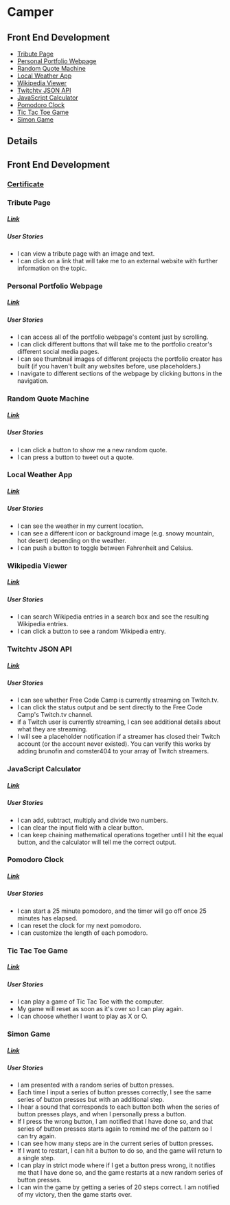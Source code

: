 # Camper

## Front End Development
* [Tribute Page](#tribute-page)
* [Personal Portfolio Webpage](#personal-portfolio-webpage)
* [Random Quote Machine](#random-quote-machine)
* [Local Weather App](#local-weather-app)
* [Wikipedia Viewer](#wikipedia-viewer)
* [Twitchtv JSON API](#twitchtv-json-api)
* [JavaScript Calculator](#javascript-calculator)
* [Pomodoro Clock](#pomodoro-clock)
* [Tic Tac Toe Game](#tic-tac-toe-game)	
* [Simon Game](#simon-game)

## Details

## Front End Development

### [Certificate](https://www.freecodecamp.com/fr0st1n/front-end-certification)

### Tribute Page
##### [Link](https://codepen.io/FR0ST1N/full/RgaVZq/)
##### User Stories
* I can view a tribute page with an image and text.
* I can click on a link that will take me to an external website with further information on the topic.

### Personal Portfolio Webpage
##### [Link](https://codepen.io/FR0ST1N/full/zzqLwL/)
##### User Stories
* I can access all of the portfolio webpage's content just by scrolling.
* I can click different buttons that will take me to the portfolio creator's different social media pages.
* I can see thumbnail images of different projects the portfolio creator has built (if you haven't built any websites before, use placeholders.)
*  I navigate to different sections of the webpage by clicking buttons in the navigation.

### Random Quote Machine
##### [Link](https://codepen.io/FR0ST1N/full/dROBrg/)
##### User Stories
* I can click a button to show me a new random quote.
* I can press a button to tweet out a quote.

### Local Weather App
##### [Link](https://codepen.io/FR0ST1N/full/rwjmeP/)
##### User Stories
* I can see the weather in my current location.
* I can see a different icon or background image (e.g. snowy mountain, hot desert) depending on the weather.
* I can push a button to toggle between Fahrenheit and Celsius. 

### Wikipedia Viewer
##### [Link](https://codepen.io/FR0ST1N/full/owBJLa/)
##### User Stories
* I can search Wikipedia entries in a search box and see the resulting Wikipedia entries.
* I can click a button to see a random Wikipedia entry.

### Twitchtv JSON API
##### [Link](https://codepen.io/FR0ST1N/full/QgdobY/)
##### User Stories
* I can see whether Free Code Camp is currently streaming on Twitch.tv.
* I can click the status output and be sent directly to the Free Code Camp's Twitch.tv channel.
* if a Twitch user is currently streaming, I can see additional details about what they are streaming.
* I will see a placeholder notification if a streamer has closed their Twitch account (or the account never existed). You can verify this works by adding brunofin and comster404 to your array of Twitch streamers.

### JavaScript Calculator
##### [Link](https://codepen.io/FR0ST1N/full/XggEoW/)
##### User Stories
* I can add, subtract, multiply and divide two numbers.
* I can clear the input field with a clear button.
* I can keep chaining mathematical operations together until I hit the equal button, and the calculator will tell me the correct output.

### Pomodoro Clock
##### [Link](https://codepen.io/FR0ST1N/full/dRRQgp/)
##### User Stories
* I can start a 25 minute pomodoro, and the timer will go off once 25 minutes has elapsed.
* I can reset the clock for my next pomodoro.
* I can customize the length of each pomodoro.

### Tic Tac Toe Game
##### [Link](https://codepen.io/FR0ST1N/full/mwMRRE/)
##### User Stories
* I can play a game of Tic Tac Toe with the computer.
* My game will reset as soon as it's over so I can play again.
* I can choose whether I want to play as X or O.

### Simon Game
##### [Link](https://codepen.io/FR0ST1N/full/EXvrWw/)
##### User Stories
* I am presented with a random series of button presses.
* Each time I input a series of button presses correctly, I see the same series of button presses but with an additional step.
* I hear a sound that corresponds to each button both when the series of button presses plays, and when I personally press a button.
* If I press the wrong button, I am notified that I have done so, and that series of button presses starts again to remind me of the pattern so I can try again.
* I can see how many steps are in the current series of button presses.
* If I want to restart, I can hit a button to do so, and the game will return to a single step.
* I can play in strict mode where if I get a button press wrong, it notifies me that I have done so, and the game restarts at a new random series of button presses.
* I can win the game by getting a series of 20 steps correct. I am notified of my victory, then the game starts over.
